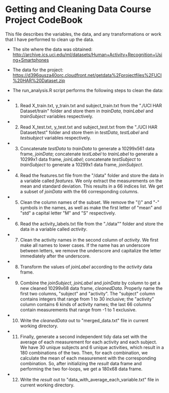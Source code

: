 Getting and Cleaning Data Course Project CodeBook
=================================================
This file describes the variables, the data, and any transformations or work that I have performed to clean up the data.  
* The site where the data was obtained:  
 <http://archive.ics.uci.edu/ml/datasets/Human+Activity+Recognition+Using+Smartphones>

* The data for the project:  
<https://d396qusza40orc.cloudfront.net/getdata%2Fprojectfiles%2FUCI%20HAR%20Dataset.zip>

* The run_analysis.R script performs the following steps to clean the data:   
 + 1. Read X_train.txt, y_train.txt and subject_train.txt from the "./UCI HAR Dataset/train" folder and store them in *trainData*, *trainLabel* and *trainSubject* variables respectively.       
 + 2. Read X_test.txt, y_test.txt and subject_test.txt from the "./UCI HAR Dataset/test" folder and store them in *testData*, *testLabel* and *testsubject* variables respectively.  
 + 3. Concatenate *testData* to *trainData* to generate a 10299x561 data frame, *joinData*; concatenate *testLabel* to *trainLabel* to generate a 10299x1 data frame, *joinLabel*; concatenate *testSubject* to *trainSubject* to generate a 10299x1 data frame, *joinSubject*.  
 + 4. Read the features.txt file from the "/data" folder and store the data in a variable called *features*. We only extract the measurements on the mean and standard deviation. This results in a 66 indices list. We get a subset of *joinData* with the 66 corresponding columns.  
 + 5. Clean the column names of the subset. We remove the "()" and "-" symbols in the names, as well as make the first letter of "mean" and "std" a capital letter "M" and "S" respectively.   
 + 6. Read the activity_labels.txt file from the "./data"" folder and store the data in a variable called *activity*.  
 + 7. Clean the activity names in the second column of *activity*. We first make all names to lower cases. If the name has an underscore between letters, we remove the underscore and capitalize the letter immediately after the underscore.  
 + 8. Transform the values of *joinLabel* according to the *activity* data frame.  
 + 9. Combine the *joinSubject*, *joinLabel* and *joinData* by column to get a new cleaned 10299x68 data frame, *cleanedData*. Properly name the first two columns, "subject" and "activity". The "subject" column contains integers that range from 1 to 30 inclusive; the "activity" column contains 6 kinds of activity names; the last 66 columns contain measurements that range from -1 to 1 exclusive.  
 + 10. Write the *cleanedData* out to "merged_data.txt" file in current working directory.  
 + 11. Finally, generate a second independent tidy data set with the average of each measurement for each activity and each subject. We have 30 unique subjects and 6 unique activities, which result in a 180 combinations of the two. Then, for each combination, we calculate the mean of each measurement with the corresponding combination. So, after initializing the *result* data frame and performing the two for-loops, we get a 180x68 data frame.
 + 12. Write the *result* out to "data_with_average_each_variable.txt" file in current working directory. 
